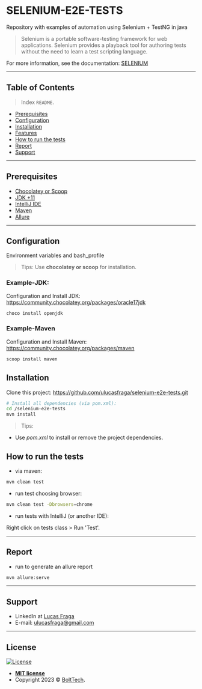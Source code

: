 # SELENIUM-E2E-TESTS

Repository with examples of automation using Selenium + TestNG in java

> Selenium is a portable software-testing framework for web applications. Selenium provides a playback tool for authoring tests without the need to learn a test scripting language.

For more information, see the documentation: [SELENIUM](https://www.selenium.dev/)

---

## Table of Contents

> Index `README`.

- [Prerequisites](#prerequisites)
- [Configuration](#configuration)
- [Installation](#installation)
- [Features](#features)
- [How to run the tests](#how-to-run-the-tests)
- [Report](#report)
- [Support](#support)

---

## Prerequisites

- [Chocolatey or Scoop](https://chocolatey.org/install)
- [JDK +11](https://www.oracle.com/technetwork/java/javase/downloads/index.html)
- [IntelliJ IDE](https://www.jetbrains.com/idea/download/?section=windows)
- [Maven](https://maven.apache.org/install.html)
- [Allure](https://docs.qameta.io/allure/#_installing_a_commandline)

---

## Configuration

Environment variables and bash_profile

> Tips: Use **chocolatey or scoop** for installation.

### Example-JDK:

Configuration and Install JDK: https://community.chocolatey.org/packages/oracle17jdk

```bash
choco install openjdk
```

### Example-Maven

Configuration and Install Maven: https://community.chocolatey.org/packages/maven

```bash
scoop install maven
```

## Installation

Clone this project: https://github.com/ulucasfraga/selenium-e2e-tests.git


```bash
# Install all dependencies (via pom.xml):
cd /selenium-e2e-tests
mvn install
```

> Tips:

- Use *pom.xml* to install or remove the project dependencies.

## How to run the tests

- via maven:

```bash
mvn clean test
```

- run test choosing browser:

```bash
mvn clean test -Dbrowsers=chrome
```

- run tests with IntelliJ (or another IDE):

Right click on tests class > Run 'Test'.

---

## Report

- run to generate an allure report

```bash
mvn allure:serve
```

---

## Support

- LinkedIn at <a href="https://www.linkedin.com/in/ulucasfraga" target="_blank">Lucas Fraga</a>
- E-mail: <ulucasfraga@gmail.com>

---

## License

[![License](http://img.shields.io/:license-mit-blue.svg?style=flat-square)](http://badges.mit-license.org)

- **[MIT license](http://opensource.org/licenses/mit-license.php)**
- Copyright 2023 © <a href="https://bolttech.io/" target="_blank">BoltTech</a>.